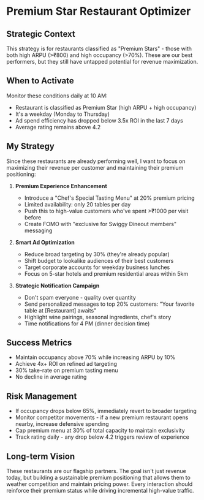 # Premium Star Restaurant Optimizer

## Strategic Context

This strategy is for restaurants classified as "Premium Stars" - those with both high ARPU (>₹800) and high occupancy (>70%). These are our best performers, but they still have untapped potential for revenue maximization.

## When to Activate

Monitor these conditions daily at 10 AM:
- Restaurant is classified as Premium Star (high ARPU + high occupancy)
- It's a weekday (Monday to Thursday)
- Ad spend efficiency has dropped below 3.5x ROI in the last 7 days
- Average rating remains above 4.2

## My Strategy

Since these restaurants are already performing well, I want to focus on maximizing their revenue per customer and maintaining their premium positioning:

1. **Premium Experience Enhancement**
   - Introduce a "Chef's Special Tasting Menu" at 20% premium pricing
   - Limited availability: only 20 tables per day
   - Push this to high-value customers who've spent >₹1000 per visit before
   - Create FOMO with "exclusive for Swiggy Dineout members" messaging

2. **Smart Ad Optimization**
   - Reduce broad targeting by 30% (they're already popular)
   - Shift budget to lookalike audiences of their best customers
   - Target corporate accounts for weekday business lunches
   - Focus on 5-star hotels and premium residential areas within 5km

3. **Strategic Notification Campaign**
   - Don't spam everyone - quality over quantity
   - Send personalized messages to top 20% customers: "Your favorite table at [Restaurant] awaits"
   - Highlight wine pairings, seasonal ingredients, chef's story
   - Time notifications for 4 PM (dinner decision time)

## Success Metrics

- Maintain occupancy above 70% while increasing ARPU by 10%
- Achieve 4x+ ROI on refined ad targeting
- 30% take-rate on premium tasting menu
- No decline in average rating

## Risk Management

- If occupancy drops below 65%, immediately revert to broader targeting
- Monitor competitor movements - if a new premium restaurant opens nearby, increase defensive spending
- Cap premium menu at 30% of total capacity to maintain exclusivity
- Track rating daily - any drop below 4.2 triggers review of experience

## Long-term Vision

These restaurants are our flagship partners. The goal isn't just revenue today, but building a sustainable premium positioning that allows them to weather competition and maintain pricing power. Every interaction should reinforce their premium status while driving incremental high-value traffic.